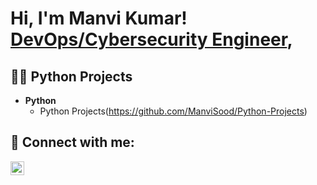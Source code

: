 <h1>Hi, I'm Manvi Kumar! <br/><a href="https://github.com/ManviKumar">DevOps/Cybersecurity Engineer</a>, <a href="https://www.linkedin.com/in/manvi-kumar-0902699b/"></a></h1>

<h2>👨‍💻 Python Projects</h2>

- <b>Python</b>
  - Python Projects(https://github.com/ManviSood/Python-Projects)

<h2> 🤳 Connect with me:</h2>

[<img align="left" alt="JoshMadakor | LinkedIn" width="22px" src="https://cdn.jsdelivr.net/npm/simple-icons@v3/icons/linkedin.svg" />][linkedin]

[linkedin]: https://www.linkedin.com/in/manvi-kumar-0902699b/

<!--
**ManviKumar/ManviKumar** is a ✨ _special_ ✨ repository because its `README.md` (this file) appears on your GitHub profile.

Here are some ideas to get you started:

- 🔭 I’m currently working on ...
- 🌱 I’m currently learning ...
- 👯 I’m looking to collaborate on ...
- 🤔 I’m looking for help with ...
- 💬 Ask me about ...
- 📫 How to reach me: ...
- 😄 Pronouns: ...
- ⚡ Fun fact: ...
-->
